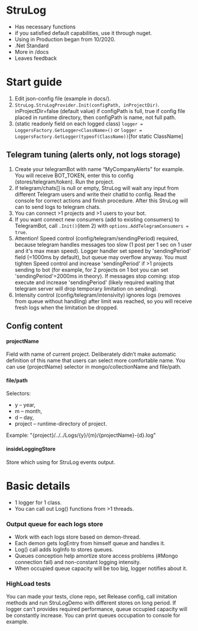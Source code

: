 # StruLog
- Has necessary functions
- if you satisfied default capabilities, use it through nuget.
- Using in Production began from 10/2020.
- .Net Standard
- More in /docs
- Leaves feedback

# Start guide
1. Edit json-config file (example in docs/).
2. `StruLog.StruLogProvider.Init(configPath, inProjectDir)`. inProjectDir=false (default value) if configPath is full, true if config file placed in runtime directory, then configPath is name, not full path.
3. (static readonly field on each logged class) `logger = LoggersFactory.GetLogger<ClassName>()` or `logger = LoggersFactory.GetLogger(typeof(ClassName))`[for static ClassName]

## Telegram tuning (alerts only, not logs storage)
1. Create your telegramBot with name “MyCompanyAlerts” for example. You will receive BOT_TOKEN, enter this to config (stores/telegram/token). Run the project. 
2. if telegram/chats[] is null or empty, StruLog will wait any input from different Telegram users and write their chatId to config. Read the console for correct actions and finish procedure. After this StruLog will can to send logs to telegram chats.
3. You can connect >1 projects and >1 users to your bot.
4. If you want connect new consumers (add to existing consumers) to TelegramBot, call ```.Init()```(item 2) with ```options.AddTelegramConsumers = true```.
5. Attention! Speed control (config/telegram/sendingPeriod) required, because telegram handles messages too slow (1 post per 1 sec on 1 user and it's max mean speed). Logger handler set speed by 'sendingPeriod' field (=1000ms by default), but queue may overflow anyway. You must tighten Speed control and increase 'sendingPeriod' if >1 projects sending to bot (for example, for 2 projects on 1 bot you can set 'sendingPeriod'=2000ms in theory). If messages stop coming: stop execute and increase 'sendingPeriod' (likely required waiting that telegram server will drop temporary limitation on sending). 
6. Intensity control (config/telegram/intensivity) ignores logs (removes from queue without handling) after limit was reached, so you will receive fresh logs when the limitation be dropped.

## Config content
#### projectName
Field with name of current project. Deliberately didn’t make automatic definition of this name that users can select more comfortable name.
You can use {projectName} selector in mongo/collectionName and file/path.
#### file/path
Selectors:
- y – year,
- m – month,
- d – day,
- project – runtime-directory of project.

Example: "{project}/../../Logs/{y}/{m}/{projectName}-{d}.log"
#### insideLoggingStore
Store which using for StruLog events output.
# Basic details
- 1 logger for 1 class.
- You can call out Log() functions from >1 threads.

### Output queue for each logs store
- Work with each logs store based on demon-thread.
- Each demon gets logEntry from himself queue and handles it. 
- Log() call adds logInfo to stores queues. 
- Queues conception help amortize store access problems (#Mongo connection fail) and non-constant logging intensity.
- When occupied queue capacity will be too big, logger notifies about it.

### HighLoad tests
You can made your tests, clone repo, set Release config, call imitation methods and run StruLogDemo with different stores on long period. If logger can't provides required performance, queue occupied capacity will be constantly increase. You can print queues occupation to console for example.
